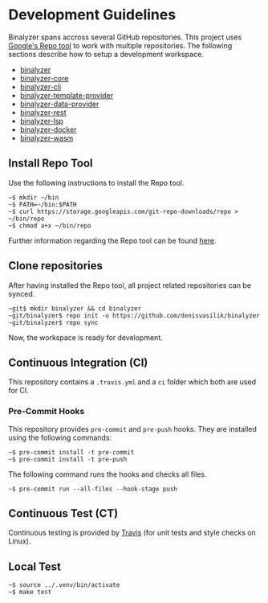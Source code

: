 # Development Guidelines

Binalyzer spans accross several GitHub repositories. This project uses
[Google's Repo tool][repo] to work with multiple repositories. The following
sections describe how to setup a development workspace.

* [binalyzer]
* [binalyzer-core]
* [binalyzer-cli]
* [binalyzer-template-provider]
* [binalyzer-data-provider]
* [binalyzer-rest]
* [binalyzer-lsp]
* [binalyzer-docker]
* [binalyzer-wasm]

## Install Repo Tool

Use the following instructions to install the Repo tool.

    ~$ mkdir ~/bin
    ~$ PATH=~/bin:$PATH
    ~$ curl https://storage.googleapis.com/git-repo-downloads/repo > ~/bin/repo
    ~$ chmod a+x ~/bin/repo

Further information regarding the Repo tool can be found [here][repo].

## Clone repositories

After having installed the Repo tool, all project related repositories can be
synced.

    ~git$ mkdir binalyzer && cd binalyzer
    ~git/binalyzer$ repo init -u https://github.com/denisvasilik/binalyzer
    ~git/binalyzer$ repo sync

Now, the workspace is ready for development.

## Continuous Integration (CI)

This repository contains a `.travis.yml` and a `ci` folder which both are used
for CI.

### Pre-Commit Hooks

This repository provides `pre-commit` and `pre-push` hooks. They are installed
using the following commands:

```console
~$ pre-commit install -t pre-commit
~$ pre-commit install -t pre-push
```

The following command runs the hooks and checks all files.

```console
~$ pre-commit run --all-files --hook-stage push
```

## Continuous Test (CT)

Continuous testing is provided by [Travis] (for unit tests and style checks
on Linux).

## Local Test

```console
~$ source ../.venv/bin/activate
~$ make test
```

[Travis]: https://travis-ci.org/denisvasilik/binalyzer
[repo]:https://gerrit.googlesource.com/git-repo/+/refs/heads/master/README.md
[binalyzer]: https://github.com/denisvasilik/binalyzer
[binalyzer-core]: https://github.com/denisvasilik/binalyzer-core
[binalyzer-cli]: https://github.com/denisvasilik/binalyzer-cli
[binalyzer-template-provider]: https://github.com/denisvasilik/binalyzer-template-provider
[binalyzer-data-provider]: https://github.com/denisvasilik/binalyzer-data-provider
[binalyzer-rest]: https://github.com/denisvasilik/binalyzer-rest
[binalyzer-lsp]: https://github.com/denisvasilik/binalyzer-lsp
[binalyzer-docker]: https://github.com/denisvasilik/binalyzer-docker
[binalyzer-wasm]: https://github.com/denisvasilik/binalyzer-wasm